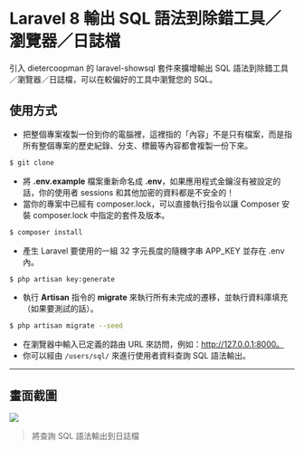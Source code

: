 # Laravel 8 輸出 SQL 語法到除錯工具／瀏覽器／日誌檔

引入 dietercoopman 的 laravel-showsql 套件來擴增輸出 SQL 語法到除錯工具／瀏覽器／日誌檔，可以在較偏好的工具中瀏覽您的 SQL。

## 使用方式
- 把整個專案複製一份到你的電腦裡，這裡指的「內容」不是只有檔案，而是指所有整個專案的歷史紀錄、分支、標籤等內容都會複製一份下來。
```sh
$ git clone
```
- 將 __.env.example__ 檔案重新命名成 __.env__，如果應用程式金鑰沒有被設定的話，你的使用者 sessions 和其他加密的資料都是不安全的！
- 當你的專案中已經有 composer.lock，可以直接執行指令以讓 Composer 安裝 composer.lock 中指定的套件及版本。
```sh
$ composer install
```
- 產生 Laravel 要使用的一組 32 字元長度的隨機字串 APP_KEY 並存在 .env 內。
```sh
$ php artisan key:generate
```
- 執行 __Artisan__ 指令的 __migrate__ 來執行所有未完成的遷移，並執行資料庫填充（如果要測試的話）。
```sh
$ php artisan migrate --seed
```
- 在瀏覽器中輸入已定義的路由 URL 來訪問，例如：http://127.0.0.1:8000。
- 你可以經由 `/users/sql/` 來進行使用者資料查詢 SQL 語法輸出。

----

## 畫面截圖
![](https://i.imgur.com/zHGMxd9.png)
> 將查詢 SQL 語法輸出到日誌檔

